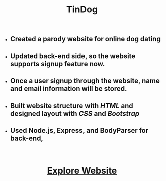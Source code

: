 <h1 align="center">TinDog</h1>
<br>
<ul>
 <li><h2>Created a parody website for online dog dating</h2></li>
 <li><h2>Updated back-end side, so the website supports signup feature now.</h2></li>
 <li><h2>Once a user signup through the website, name and email information will be stored.</h2></li>
 <li><h2>Built website structure with <em>HTML</em> and designed layout with <em>CSS</em> and <em>Bootstrap</em></h2></li>
 <li><h2>Used Node.js, Express, and BodyParser for back-end, </h2></li>
</ul>
<br>
<h1 align="center"><a target="_blank" href="https://hidden-reef-38435.herokuapp.com/">Explore Website</a></h1>
<br>
